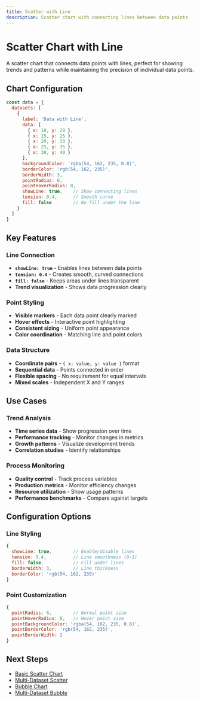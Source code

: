 ```yaml
---
title: Scatter with Line
description: Scatter chart with connecting lines between data points
---
```


# Scatter Chart with Line

A scatter chart that connects data points with lines, perfect for showing trends and patterns while maintaining the precision of individual data points.

<script setup>
import ScatterWithLineExample from '../components/ScatterWithLineExample.vue'
</script>

<ScatterWithLineExample />

## Chart Configuration

```javascript
const data = {
  datasets: [
    {
      label: 'Data with Line',
      data: [
        { x: 10, y: 20 },
        { x: 15, y: 25 },
        { x: 20, y: 30 },
        { x: 25, y: 35 },
        { x: 30, y: 40 }
      ],
      backgroundColor: 'rgba(54, 162, 235, 0.8)',
      borderColor: 'rgb(54, 162, 235)',
      borderWidth: 3,
      pointRadius: 6,
      pointHoverRadius: 8,
      showLine: true,    // Show connecting lines
      tension: 0.4,      // Smooth curve
      fill: false        // No fill under the line
    }
  ]
}
```

## Key Features

### **Line Connection**
- **`showLine: true`** - Enables lines between data points
- **`tension: 0.4`** - Creates smooth, curved connections
- **`fill: false`** - Keeps areas under lines transparent
- **Trend visualization** - Shows data progression clearly

### **Point Styling**
- **Visible markers** - Each data point clearly marked
- **Hover effects** - Interactive point highlighting
- **Consistent sizing** - Uniform point appearance
- **Color coordination** - Matching line and point colors

### **Data Structure**
- **Coordinate pairs** - `{ x: value, y: value }` format
- **Sequential data** - Points connected in order
- **Flexible spacing** - No requirement for equal intervals
- **Mixed scales** - Independent X and Y ranges

## Use Cases

### **Trend Analysis**
- **Time series data** - Show progression over time
- **Performance tracking** - Monitor changes in metrics
- **Growth patterns** - Visualize development trends
- **Correlation studies** - Identify relationships

### **Process Monitoring**
- **Quality control** - Track process variables
- **Production metrics** - Monitor efficiency changes
- **Resource utilization** - Show usage patterns
- **Performance benchmarks** - Compare against targets

## Configuration Options

### **Line Styling**
```javascript
{
  showLine: true,        // Enable/disable lines
  tension: 0.4,          // Line smoothness (0-1)
  fill: false,           // Fill under lines
  borderWidth: 3,        // Line thickness
  borderColor: 'rgb(54, 162, 235)'
}
```

### **Point Customization**
```javascript
{
  pointRadius: 6,        // Normal point size
  pointHoverRadius: 8,   // Hover point size
  pointBackgroundColor: 'rgba(54, 162, 235, 0.8)',
  pointBorderColor: 'rgb(54, 162, 235)',
  pointBorderWidth: 2
}
```

## Next Steps

- [Basic Scatter Chart](/chartjs/scatter-charts/)
- [Multi-Dataset Scatter](/chartjs/scatter-charts/multi-dataset)
- [Bubble Chart](/chartjs/scatter-charts/bubble)
- [Multi-Dataset Bubble](/chartjs/scatter-charts/multi-bubble)
